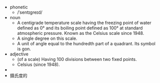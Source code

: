 - phonetic
	- /ˈsentɪɡreɪd/
- noun
	- A centigrade temperature scale having the freezing point of water defined as 0° and its boiling point defined as 100° at standard atmospheric pressure. Known as the Celsius scale since 1948.
	- A single degree on this scale.
	- A unit of angle equal to the hundredth part of a quadrant. Its symbol is gon.
- adjective
	- (of a scale) Having 100 divisions between two fixed points.
	- Celsius (since 1948).
-
- 摄氏度的